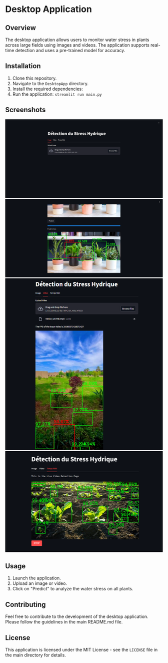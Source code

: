 # Desktop Application

## Overview
The desktop application allows users to monitor water stress in plants across large fields using images and videos. The application supports real-time detection and uses a pre-trained model for accuracy.

## Installation
1. Clone this repository.
2. Navigate to the `DesktopApp` directory.
3. Install the required dependencies:
4. Run the application: `streamlit run main.py`

## Screenshots
![Screenshot1](ss1.png)
![Screenshot2](ss2.png)
![Screenshot2](ss3.png)
![Screenshot2](ss4.png)

## Usage
1. Launch the application.
2. Upload an image or video.
3. Click on "Predict" to analyze the water stress on all plants.

## Contributing
Feel free to contribute to the development of the desktop application. Please follow the guidelines in the main README.md file.

## License
This application is licensed under the MIT License - see the `LICENSE` file in the main directory for details.
